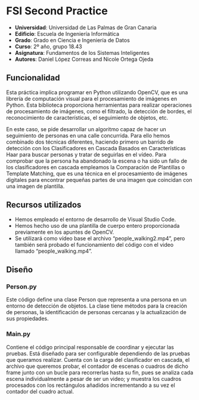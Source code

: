 # FSI Second Practice
- **Universidad**: Universidad de Las Palmas de Gran Canaria
- **Edificio**: Escuela de Ingeniería Informática
- **Grado**: Grado en Ciencia e Ingeniería de Datos
- **Curso**: 2º año, grupo 18.43
- **Asignatura**: Fundamentos de los Sistemas Inteligentes
- **Autores**: Daniel López Correas and Nicole Ortega Ojeda

## Funcionalidad
Esta práctica implica programar en Python utilizando OpenCV, que es una librería de computación visual para el procesamiento de imágenes en Python. Esta biblioteca proporciona herramientas para realizar operaciones de procesamiento de imágenes, como el filtrado, la detección de bordes, el reconocimiento de características, el seguimiento de objetos, etc.

En este caso, se pide desarrollar un algoritmo capaz de hacer un seguimiento de personas en una calle concurrida. Para ello hemos combinado dos técnicas diferentes, haciendo primero un barrido de detección con los Clasificadores en Cascada Basados en Características Haar para buscar personas y tratar de seguirlas en el vídeo. Para comprobar que la persona ha abandonado la escena o ha sido un fallo de los clasificadores en cascada empleamos la Comparación de Plantillas o Template Matching, que es una técnica en el procesamiento de imágenes digitales para encontrar pequeñas partes de una imagen que coincidan con una imagen de plantilla.

## Recursos utilizados
- Hemos empleado el entorno de desarrollo de Visual Studio Code.
- Hemos hecho uso de una plantilla de cuerpo entero proporcionada previamente en los apuntes de OpenCV.
- Se utilizará como vídeo base el archivo “people_walking2.mp4”, pero también será probado el funcionamiento del código con el video llamado “people_walking.mp4”.

## Diseño
### Person.py
Este código define una clase Person que representa a una persona en un entorno de detección de objetos. La clase tiene métodos para la creación de personas, la identificación de personas cercanas y la actualización de sus propiedades.

### Main.py
Contiene el código principal responsable de coordinar y ejecutar las pruebas. Está diseñado para ser configurable dependiendo de las pruebas que queramos realizar. Cuenta con la carga del clasificador en cascada, el archivo que queremos probar, el contador de escenas o cuadros de dicho frame junto con un bucle para recorrerlas hasta su fin, pues se analiza cada escena individualmente a pesar de ser un video; y muestra los cuadros procesados con los rectángulos añadidos incrementando a su vez el contador del cuadro actual.
